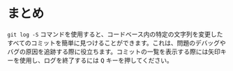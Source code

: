 # まとめ

`git log -S` コマンドを使用すると、コードベース内の特定の文字列を変更したすべてのコミットを簡単に見つけることができます。これは、問題のデバッグやバグの原因を追跡する際に役立ちます。コミットの一覧を表示する際には矢印キーを使用し、ログを終了するには <kbd>Q</kbd> キーを押してください。
